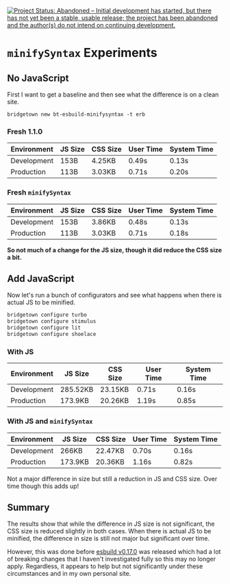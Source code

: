 [![Project Status: Abandoned – Initial development has started, but there has not yet been a stable, usable release; the project has been abandoned and the author(s) do not intend on continuing development.](https://www.repostatus.org/badges/latest/abandoned.svg)](https://www.repostatus.org/#abandoned)

# `minifySyntax` Experiments

## No JavaScript

First I want to get a baseline and then see what the difference is on a clean site.

`bridgetown new bt-esbuild-minifysyntax -t erb`

### Fresh 1.1.0

| Environment | JS Size | CSS Size | User Time | System Time |
| ----------- | ------- | -------- | --------- | ----------- |
| Development | 153B    | 4.25KB   | 0.49s     | 0.13s       |
| Production  | 113B    | 3.03KB   | 0.71s     | 0.20s       |

### Fresh `minifySyntax`

| Environment | JS Size | CSS Size | User Time | System Time |
| ----------- | ------- | -------- | --------- | ----------- |
| Development | 153B    | 3.86KB   | 0.48s     | 0.13s       |
| Production  | 113B    | 3.03KB   | 0.71s     | 0.18s       |

**So not much of a change for the JS size, though it did reduce the CSS size a bit.**

## Add JavaScript

Now let's run a bunch of configurators and see what happens when there is actual JS to be minified.

```sh
bridgetown configure turbo
bridgetown configure stimulus
bridgetown configure lit
bridgetown configure shoelace
```

### With JS

| Environment | JS Size  | CSS Size | User Time | System Time |
| ----------- | -------- | -------- | --------- | ----------- |
| Development | 285.52KB | 23.15KB  | 0.71s     | 0.16s       |
| Production  | 173.9KB  | 20.26KB  | 1.19s     | 0.85s       |

### With JS and `minifySyntax`

| Environment | JS Size | CSS Size | User Time | System Time |
| ----------- | ------- | -------- | --------- | ----------- |
| Development | 266KB   | 22.47KB  | 0.70s     | 0.16s       |
| Production  | 173.9KB | 20.36KB  | 1.16s     | 0.82s       |

Not a major difference in size but still a reduction in JS and CSS size. Over time though this adds up!

## Summary 

The results show that while the difference in JS size is not significant, the CSS size is reduced slightly in both cases. When there is actual JS to be minified, the difference in size is still not major but significant over time.

However, this was done before [esbuild v0.17.0](https://github.com/evanw/esbuild/blob/main/CHANGELOG.md#0170) was released which had a lot of breaking changes that I haven't investigated fully so this may no longer apply. Regardless, it appears to help but not significantly under these circumstances and in my own personal site.
